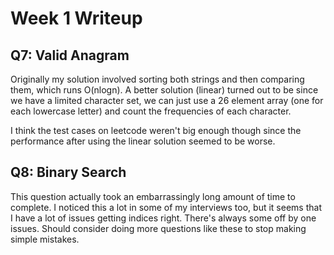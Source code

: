 
# Week 1 Writeup


## Q7: Valid Anagram

Originally my solution involved sorting both strings and then comparing them,
which runs O(nlogn). A better solution (linear) turned out to be since we have
a limited character set, we can just use a 26 element array (one for each
lowercase letter) and count the frequencies of each character.

I think the test cases on leetcode weren't big enough though since the
performance after using the linear solution seemed to be worse.

## Q8: Binary Search

This question actually took an embarrassingly long amount of time to complete.
I noticed this a lot in some of my interviews too, but it seems that I have a
lot of issues getting indices right. There's always some off by one issues.
Should consider doing more questions like these to stop making simple mistakes.

